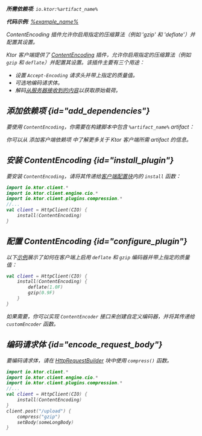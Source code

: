 [//]: # (title: 内容编码)

<primary-label ref="client-plugin"/>

<var name="artifact_name" value="ktor-client-encoding"/>

<tldr>
<p>
<b>所需依赖项</b>: <code>io.ktor:%artifact_name%</code>
</p>
<var name="example_name" value="client-content-encoding"/>
<p>
    <b>代码示例</b>:
    <a href="https://github.com/ktorio/ktor-documentation/tree/%ktor_version%/codeSnippets/snippets/%example_name%">
        %example_name%
    </a>
</p>
</tldr>

<link-summary>
ContentEncoding 插件允许你启用指定的压缩算法（例如 'gzip' 和 'deflate'）并配置其设置。
</link-summary>

Ktor 客户端提供了 [ContentEncoding](https://api.ktor.io/ktor-client/ktor-client-plugins/ktor-client-encoding/io.ktor.client.plugins.compression/-content-encoding) 插件，允许你启用指定的压缩算法（例如 `gzip` 和 `deflate`）并配置其设置。该插件主要有三个用途：
* 设置 `Accept-Encoding` 请求头并带上指定的质量值。
* 可选地编码请求体。
* 解码[从服务器接收到的内容](client-responses.md#body)以获取原始载荷。

## 添加依赖项 {id="add_dependencies"}
要使用 `ContentEncoding`，你需要在构建脚本中包含 `%artifact_name%` artifact：

<Tabs group="languages">
    <TabItem title="Gradle (Kotlin)" group-key="kotlin">
        <code-block lang="Kotlin" code="            implementation(&quot;io.ktor:%artifact_name%:$ktor_version&quot;)"/>
    </TabItem>
    <TabItem title="Gradle (Groovy)" group-key="groovy">
        <code-block lang="Groovy" code="            implementation &quot;io.ktor:%artifact_name%:$ktor_version&quot;"/>
    </TabItem>
    <TabItem title="Maven" group-key="maven">
        <code-block lang="XML" code="            &lt;dependency&gt;&#10;                &lt;groupId&gt;io.ktor&lt;/groupId&gt;&#10;                &lt;artifactId&gt;%artifact_name%-jvm&lt;/artifactId&gt;&#10;                &lt;version&gt;${ktor_version}&lt;/version&gt;&#10;            &lt;/dependency&gt;"/>
    </TabItem>
</Tabs>
<p>
    你可以从 <Links href="/ktor/client-dependencies" summary="了解如何将客户端依赖项添加到现有项目中。">添加客户端依赖项</Links> 中了解更多关于 Ktor 客户端所需 artifact 的信息。
</p>

## 安装 ContentEncoding {id="install_plugin"}
要安装 `ContentEncoding`，请将其传递给[客户端配置块](client-create-and-configure.md#configure-client)内的 `install` 函数：
```kotlin
import io.ktor.client.*
import io.ktor.client.engine.cio.*
import io.ktor.client.plugins.compression.*
//...
val client = HttpClient(CIO) {
    install(ContentEncoding)
}
```

## 配置 ContentEncoding {id="configure_plugin"}
以下[示例](https://github.com/ktorio/ktor-documentation/tree/%ktor_version%/codeSnippets/snippets/client-content-encoding)展示了如何在客户端上启用 `deflate` 和 `gzip` 编码器并带上指定的质量值：

```kotlin
val client = HttpClient(CIO) {
    install(ContentEncoding) {
        deflate(1.0F)
        gzip(0.9F)
    }
}
```

如果需要，你可以实现 `ContentEncoder` 接口来创建自定义编码器，并将其传递给 `customEncoder` 函数。

## 编码请求体 {id="encode_request_body"}
要编码请求体，请在 [HttpRequestBuilder](https://api.ktor.io/ktor-client/ktor-client-core/io.ktor.client.request/-http-request-builder/index.html) 块中使用 `compress()` 函数。
```kotlin
import io.ktor.client.*
import io.ktor.client.engine.cio.*
import io.ktor.client.plugins.compression.*
//...
val client = HttpClient(CIO) {
    install(ContentEncoding)
}
client.post("/upload") {
    compress("gzip")
    setBody(someLongBody)
}
```